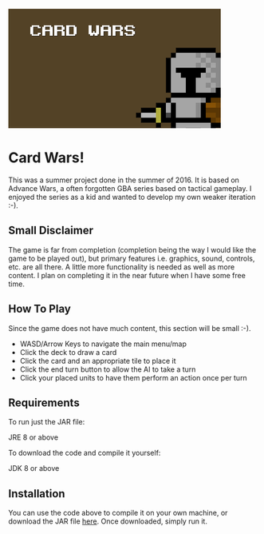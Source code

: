 ![CardWars Logo](/res/title_screen.png)

# Card Wars!
This was a summer project done in the summer of 2016. It is based on Advance Wars, a often forgotten GBA series based on tactical gameplay. I enjoyed the series as a kid and wanted to develop my own weaker iteration :-).

## Small Disclaimer
The game is far from completion (completion being the way I would like the game to be played out), but primary features i.e. graphics, sound, controls, etc. are all there. A little more functionality is needed as well as more content. I plan on completing it in the near future when I have some free time.

## How To Play
Since the game does not have much content, this section will be small :-).
* WASD/Arrow Keys to navigate the main menu/map
* Click the deck to draw a card
* Click the card and an appropriate tile to place it
* Click the end turn button to allow the AI to take a turn
* Click your placed units to have them perform an action once per turn

## Requirements
To run just the JAR file:

JRE 8 or above

To download the code and compile it yourself:

JDK 8 or above

## Installation
You can use the code above to compile it on your own machine, or download the JAR file [here](https://www.dropbox.com/s/0pc8oyj9pqs79ui/Card%20Wars.jar?dl=0). Once downloaded, simply run it.
